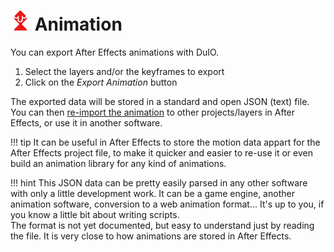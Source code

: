 # ![Export anim Icon](img/icons/exportanim-icon-r.png) Animation

You can export After Effects animations with DuIO.

1. Select the layers and/or the keyframes to export
2. Click on the *Export Animation* button

The exported data will be stored in a standard and open JSON (text) file.
You can then [re-import the animation](import-animation.md) to other projects/layers in After Effects, or use it in another software.

!!! tip
    It can be useful in After Effects to store the motion data appart for the After Effects project file, to make it quicker and easier to re-use it or even build an animation library for any kind of animations.

!!! hint
    This JSON data can be pretty easily parsed in any other software with only a little development work. It can be a game engine, another animation software, conversion to a web animation format... It's up to you, if you know a little bit about writing scripts.  
    The format is not yet documented, but easy to understand just by reading the file. It is very close to how animations are stored in After Effects.
    